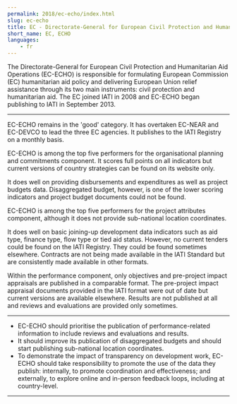 ```yaml
---
permalink: 2018/ec-echo/index.html
slug: ec-echo
title: EC - Directorate-General for European Civil Protection and Humanitarian Aid Operations (EC-ECHO)
short_name: EC, ECHO
languages:
    - fr
---
```


The Directorate-General for European Civil Protection and Humanitarian Aid Operations (EC-ECHO) is responsible for formulating European Commission (EC) humanitarian aid policy and delivering European Union relief assistance through its two main instruments: civil protection and humanitarian aid. The EC joined IATI in 2008 and EC-ECHO began publishing to IATI in September 2013.

---

EC-ECHO remains in the 'good' category. It has overtaken EC-NEAR and EC-DEVCO to lead the three EC agencies. It publishes to the IATI Registry on a monthly basis.

EC-ECHO is among the top five performers for the organisational planning and commitments component. It scores full points on all indicators but current versions of country strategies can be found on its website only.

It does well on providing disbursements and expenditures as well as project budgets data. Disaggregated budget, however, is one of the lower scoring indicators and project budget documents could not be found.

EC-ECHO is among the top five performers for the project attributes component, although it does not provide sub-national location coordinates.

It does well on basic joining-up development data indicators such as aid type, finance type, flow type or tied aid status. However, no current tenders could be found on the IATI Registry. They could be found sometimes elsewhere. Contracts are not being made available in the IATI Standard but are consistently made available in other formats.

Within the performance component, only objectives and pre-project impact appraisals are published in a comparable format. The pre-project impact appraisal documents provided in the IATI format were out of date but current versions are available elsewhere. Results are not published at all and reviews and evaluations are provided only sometimes.

---

 * EC-ECHO should prioritise the publication of performance-related information to include reviews and evaluations and results.
 * It should improve its publication of disaggregated budgets and should start publishing sub-national location coordinates.
 * To demonstrate the impact of transparency on development work, EC-ECHO should take responsibility to promote the use of the data they publish: internally, to promote coordination and effectiveness; and externally, to explore online and in-person feedback loops, including at country-level.

---
